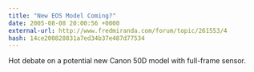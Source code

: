 ```yaml
---
title: "New EOS Model Coming?"
date: 2005-08-08 20:00:56 +0000
external-url: http://www.fredmiranda.com/forum/topic/261553/4
hash: 14ce200828831a7ed34b37e487d77534
---
```


Hot debate on a potential new Canon 50D model with full-frame sensor.
